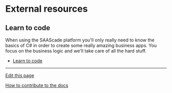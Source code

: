 # External resources

## Learn to code
When using the SAAScade platform you'll only really need to know the basics of C# in order to create some really amazing business apps.
You focus on the business logic and we'll take care of all the hard stuff.
- [Learn to code](../LearnToCode/README.md)


---
[Edit this page](https://github.com/saascade/platform.saascade.com/edit/main/Hub/ExternalResources/README.md)

[How to contribute to the docs](../../General/HowToContribute/README.md)

<!-- MS Clarity. We use this so that we know what people need help with, otherwise we'd be wasting a lot of time just guessing. --> 
<script type="text/javascript"> (function(c,l,a,r,i,t,y){ c[a]=c[a]||function(){(c[a].q=c[a].q||[]).push(arguments)}; t=l.createElement(r);t.async=1;t.src="https://www.clarity.ms/tag/"+i;  y=l.getElementsByTagName(r)[0];y.parentNode.insertBefore(t,y); })(window, document, "clarity", "script", "sdby7q18rz"); </script>
